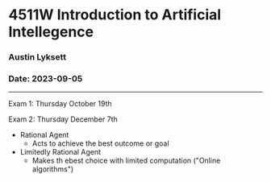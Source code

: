 # 4511W Introduction to Artificial Intellegence
### Austin Lyksett
### Date: 2023-09-05

---

Exam 1: Thursday October 19th

Exam 2: Thursday December 7th


- Rational Agent
    - Acts to achieve the best outcome or goal
- Limitedly Rational Agent
    - Makes th ebest choice with limited computation 
    ("Online algorithms")
